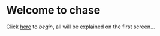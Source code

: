 # Welcome to chase
Click [here](https://roadkillcat.github.io/Chase/chase.html) to *begin*, all will be explained on the first screen...

